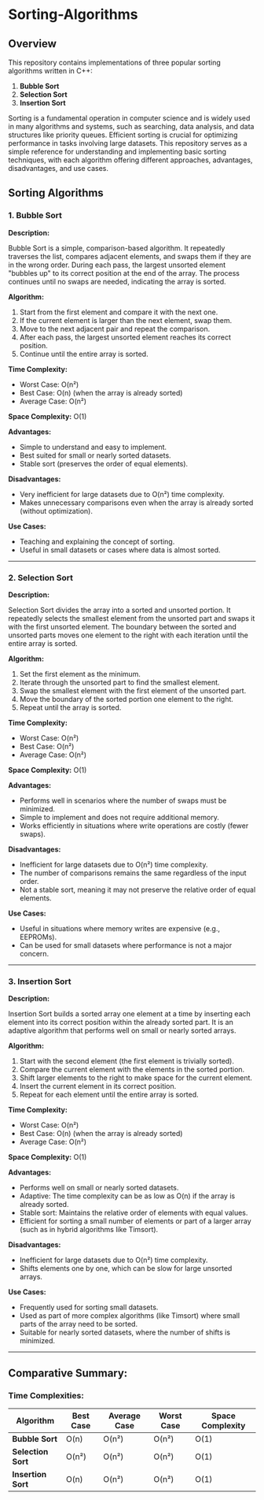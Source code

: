 # Sorting-Algorithms
## Overview

This repository contains implementations of three popular sorting algorithms written in C++:
1. **Bubble Sort**
2. **Selection Sort**
3. **Insertion Sort**

Sorting is a fundamental operation in computer science and is widely used in many algorithms and systems, such as searching, data analysis, and data structures like priority queues. Efficient sorting is crucial for optimizing performance in tasks involving large datasets. This repository serves as a simple reference for understanding and implementing basic sorting techniques, with each algorithm offering different approaches, advantages, disadvantages, and use cases.

## Sorting Algorithms

### 1. Bubble Sort

**Description:**

Bubble Sort is a simple, comparison-based algorithm. It repeatedly traverses the list, compares adjacent elements, and swaps them if they are in the wrong order. During each pass, the largest unsorted element "bubbles up" to its correct position at the end of the array. The process continues until no swaps are needed, indicating the array is sorted.

**Algorithm:**
1. Start from the first element and compare it with the next one.
2. If the current element is larger than the next element, swap them.
3. Move to the next adjacent pair and repeat the comparison.
4. After each pass, the largest unsorted element reaches its correct position.
5. Continue until the entire array is sorted.

**Time Complexity:**
- Worst Case: O(n²)
- Best Case: O(n) (when the array is already sorted)
- Average Case: O(n²)

**Space Complexity:** O(1)

**Advantages:**
- Simple to understand and easy to implement.
- Best suited for small or nearly sorted datasets.
- Stable sort (preserves the order of equal elements).

**Disadvantages:**
- Very inefficient for large datasets due to O(n²) time complexity.
- Makes unnecessary comparisons even when the array is already sorted (without optimization).

**Use Cases:**
- Teaching and explaining the concept of sorting.
- Useful in small datasets or cases where data is almost sorted.

---

### 2. Selection Sort

**Description:**

Selection Sort divides the array into a sorted and unsorted portion. It repeatedly selects the smallest element from the unsorted part and swaps it with the first unsorted element. The boundary between the sorted and unsorted parts moves one element to the right with each iteration until the entire array is sorted.

**Algorithm:**
1. Set the first element as the minimum.
2. Iterate through the unsorted part to find the smallest element.
3. Swap the smallest element with the first element of the unsorted part.
4. Move the boundary of the sorted portion one element to the right.
5. Repeat until the array is sorted.

**Time Complexity:**
- Worst Case: O(n²)
- Best Case: O(n²)
- Average Case: O(n²)

**Space Complexity:** O(1)

**Advantages:**
- Performs well in scenarios where the number of swaps must be minimized.
- Simple to implement and does not require additional memory.
- Works efficiently in situations where write operations are costly (fewer swaps).

**Disadvantages:**
- Inefficient for large datasets due to O(n²) time complexity.
- The number of comparisons remains the same regardless of the input order.
- Not a stable sort, meaning it may not preserve the relative order of equal elements.

**Use Cases:**
- Useful in situations where memory writes are expensive (e.g., EEPROMs).
- Can be used for small datasets where performance is not a major concern.

---

### 3. Insertion Sort

**Description:**

Insertion Sort builds a sorted array one element at a time by inserting each element into its correct position within the already sorted part. It is an adaptive algorithm that performs well on small or nearly sorted arrays.

**Algorithm:**
1. Start with the second element (the first element is trivially sorted).
2. Compare the current element with the elements in the sorted portion.
3. Shift larger elements to the right to make space for the current element.
4. Insert the current element in its correct position.
5. Repeat for each element until the entire array is sorted.

**Time Complexity:**
- Worst Case: O(n²)
- Best Case: O(n) (when the array is already sorted)
- Average Case: O(n²)

**Space Complexity:** O(1)

**Advantages:**
- Performs well on small or nearly sorted datasets.
- Adaptive: The time complexity can be as low as O(n) if the array is already sorted.
- Stable sort: Maintains the relative order of elements with equal values.
- Efficient for sorting a small number of elements or part of a larger array (such as in hybrid algorithms like Timsort).

**Disadvantages:**
- Inefficient for large datasets due to O(n²) time complexity.
- Shifts elements one by one, which can be slow for large unsorted arrays.

**Use Cases:**
- Frequently used for sorting small datasets.
- Used as part of more complex algorithms (like Timsort) where small parts of the array need to be sorted.
- Suitable for nearly sorted datasets, where the number of shifts is minimized.

---

## Comparative Summary:

### Time Complexities:

| Algorithm      | Best Case    | Average Case | Worst Case  | Space Complexity |
| -------------- | ------------ | ------------ | ----------- | ---------------- |
| **Bubble Sort**    | O(n)         | O(n²)        | O(n²)       | O(1)              |
| **Selection Sort** | O(n²)        | O(n²)        | O(n²)       | O(1)              |
| **Insertion Sort** | O(n)         | O(n²)        | O(n²)       | O(1)              |
